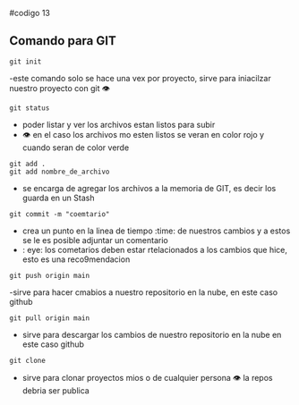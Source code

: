 #codigo 13
## Comando para GIT

```
git init
```

-este comando solo se hace una vex por proyecto, sirve para iniacilzar nuestro proyecto  con git 
:eye: 

```
git status
```
- poder listar y ver los archivos estan listos para subir 
- :eye: en el caso los archivos mo esten listos se veran en color rojo y cuando seran de color verde

```
git add .
git add nombre_de_archivo
```

- se encarga de agregar los archivos a la memoria de GIT, es decir los guarda en un Stash

```
git commit -m "coemtario"
```
- crea un punto en la linea de tiempo :time: de nuestros cambios y a estos se le es posible adjuntar un comentario 
- : eye: los cometarios deben estar rtelacionados a los cambios que hice, esto es una reco9mendacion 


```
git push origin main 
```
-sirve para hacer cmabios a nuestro repositorio en la nube, en este caso github

```
git pull origin main
```
- sirve para descargar los cambios de nuestro repositorio en la nube  en este caso github

```
git clone 
```

- sirve para clonar proyectos mios o de cualquier persona 
:eye: la repos  debria ser publica 